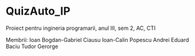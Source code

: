 # QuizAuto_IP
Proiect pentru ingineria programarii, anul III, sem 2, AC, CTI

Membrii:
Ioan Bogdan-Gabriel
Ciausu Ioan-Calin
Popescu Andrei Eduard
Baciu Tudor Gerorge